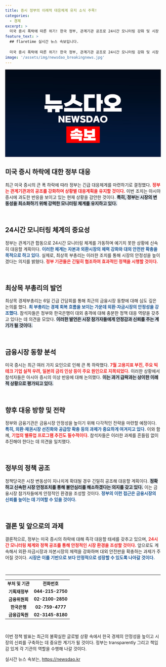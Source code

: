 ```yaml
---
title: 증시 정부의 이례적 대응체계 유지 소식 주목!
categories:
  - 경제
excerpt: >
  미국 증시 폭락에 따른 위기! 한국 정부, 관계기관 공조로 24시간 모니터링 강화 및 시장 안정 조치에 나섰다. 과도한 불안감 경계와 함께 외환시장 체력 강화 방안도 모색 중! 클릭하여 자세한 내용을 확인하세요!
feature_text: >
  ## flaretime 실시간 뉴스 속보입니다.

  미국 증시 폭락에 따른 위기! 한국 정부, 관계기관 공조로 24시간 모니터링 강화 및 시장 안정 조치에 나섰다. 과도한 불안감 경계와 함께 외환시장 체력 강화 방안도 모색 중! 클릭하여 자세한 내용을 확인하세요!
image: '/assets/img/newsdao_breakingnews.jpg'
---
```


<p><img src="/assets/img/newsdao_breakingnews.jpg" alt="flaretime 속보" /></p>

<h2 data-ke-size="size26">미국 증시 하락에 대한 정부 대응</h2>

<p data-ke-size="size16">최근 미국 증시의 큰 폭 하락에 따라 정부는 긴급 대응체계를 마련하기로 결정했다. <b><span style="color: #ee2323;">정부는 관계기관과의 공조를 강화하며 상황별 대응계획을 유지할 것이다.</span></b> 이번 조치는 아시아 증시에 과도한 반응을 보이고 있는 현재 상황을 감안한 것이다. <b><span style="background-color: #21538527;">특히, 정부는 시장의 변동성을 최소화하기 위해 강력한 모니터링 체계를 유지하고 있다.</span></b></p>

<p data-ke-size="size16">&nbsp;</p>

<h2 data-ke-size="size26">24시간 모니터링 체계의 중요성</h2>

<p data-ke-size="size16">정부는 관계기관 합동으로 24시간 모니터링 체계를 가동하며 예기치 못한 상황에 신속히 대응할 계획이다. <b><span style="color: #1a5490;">이러한 체계는 자본과 외환시장의 체력 강화와 대외 안전판 확충을 목적으로 하고 있다.</span></b> 실제로, 최상목 부총리는 이러한 조치를 통해 시장의 안정성을 높이겠다는 의지를 밝혔다. <b><span style="color: #ee2323;">정부 기관들은 긴밀히 협조하여 효과적인 정책을 시행할 것이다.</span></b></p>

<p data-ke-size="size16">&nbsp;</p>

<h2 data-ke-size="size26">최상목 부총리의 발언</h2>

<p data-ke-size="size16">최상목 경제부총리는 6일 긴급 간담회를 통해 최근의 금융시장 동향에 대해 심도 깊은 논의를 했다. <b><span style="color: #1a5490;">최 부총리는 경제 회복 흐름을 보이는 가운데 외환·자금시장의 안정성을 강조했다.</span></b> 참석자들은 정부와 한국은행이 대외 충격에 대해 충분한 정책 대응 역량을 갖추고 있다는 데 의견을 모았다. <b><span style="background-color: #21538527;">이러한 발언은 시장 참가자들에게 안정감과 신뢰를 주는 계기가 될 것이다.</span></b></p>

<p data-ke-size="size16">&nbsp;</p>

<h2 data-ke-size="size26">금융시장 동향 분석</h2>

<p data-ke-size="size16">미국 증시는 최근 여러 가지 요인으로 인해 큰 폭 하락했다. <b><span style="color: #ee2323;">7월 고용지표 부진, 주요 빅테크 기업 실적 우려, 일본의 금리 인상 등이 주요 원인으로 지목되었다.</span></b> 이러한 상황에서 참석자들은 아시아 증시의 이상 반응에 대해 논의했다. <b><span style="background-color: #21538527;">이는 과거 급락과는 상이한 이례적 상황으로 평가되고 있다.</span></b></p>

<p data-ke-size="size16">&nbsp;</p>

<h2 data-ke-size="size26">향후 대응 방향 및 전략</h2>

<p data-ke-size="size16">정부와 금융기관은 금융시장 안정성을 높이기 위해 다각적인 전략을 마련할 예정이다. <b><span style="color: #1a5490;">특히, 외환·채권시장 선진화와 공급망 확충 등의 과제가 중요하게 여겨지고 있다.</span></b> 이와 함께, <b><span style="color: #ee2323;">기업의 밸류업 프로그램 추진도 필수적이다.</span></b> 참석자들은 이러한 과제를 흔들림 없이 추진해야 한다는 데 의견을 일치했다.</p>

<p data-ke-size="size16">&nbsp;</p>

<h2 data-ke-size="size26">정부의 정책 공조</h2>

<p data-ke-size="size16">정책당국은 시장 변동성이 지나치게 확대될 경우 긴밀히 공조해 대응할 계획이다. <b><span style="background-color: #21538527;">정확하고 신속한 시장 안정조치를 통해 불안심리를 해소하겠다는 의지를 갖고 있다.</span></b> 이는 금융시장 참가자들에게 안정적인 환경을 조성할 것이다. <b><span style="color: #1a5490;">정부의 이런 접근은 금융시장의 신뢰를 높이는 데 기여할 수 있을 것이다.</span></b></p>

<p data-ke-size="size16">&nbsp;</p>

<h2 data-ke-size="size26">결론 및 앞으로의 과제</h2>

<p data-ke-size="size16">결론적으로, 정부는 미국 증시의 하락에 대해 즉각 대응할 태세를 갖추고 있으며, <b><span style="color: #ee2323;">24시간 모니터링 체계와 정책 공조를 통해 안정적인 시장 환경을 조성할 것이다.</span></b> 앞으로도 계속해서 외환·자금시장과 자본시장의 체력을 강화하며 대외 안전판을 확충하는 과제가 주어질 것이다. <b><span style="color: #1a5490;">시장은 이를 기반으로 보다 안정적으로 성장할 수 있도록 나아갈 것이다.</span></b></p>

<p data-ke-size="size16">&nbsp;</p>

<hr style="border: 1px solid #e9e9e9;">

<table style="width:100%;">
    <tr>
        <td style="text-align: center; height: 17px;"><b>부처 및 기관</b></td>
        <td style="text-align: center; height: 17px;"><b>전화번호</b></td>
    </tr>
    <tr>
        <td style="text-align: center; height: 17px;"><b>기획재정부</b></td>
        <td style="text-align: center; height: 17px;"><b>044-215-2750</b></td>
    </tr>
    <tr>
        <td style="text-align: center; height: 17px;"><b>금융위원회</b></td>
        <td style="text-align: center; height: 17px;"><b>02-2100-2850</b></td>
    </tr>
    <tr>
        <td style="text-align: center; height: 17px;"><b>한국은행</b></td>
        <td style="text-align: center; height: 17px;"><b>02-759-4777</b></td>
    </tr>
    <tr>
        <td style="text-align: center; height: 17px;"><b>금융감독원</b></td>
        <td style="text-align: center; height: 17px;"><b>02-3145-8180</b></td>
    </tr>
</table>

<p data-ke-size="size16">&nbsp;</p>

<p data-ke-size="size16">이번 정책 발표는 최근의 불확실한 글로벌 상황 속에서 한국 경제의 안정성을 높이고 시장의 신뢰를 구축하는 데 중요한 계기가 될 것이다. 정부는 transparently 그리고 책임감 있게 각 기관의 역할을 수행해 나갈 것이다.</p>
실시간 뉴스 속보는, <a href="https://newsdao.kr" rel="dofollow">https://newsdao.kr</a>


